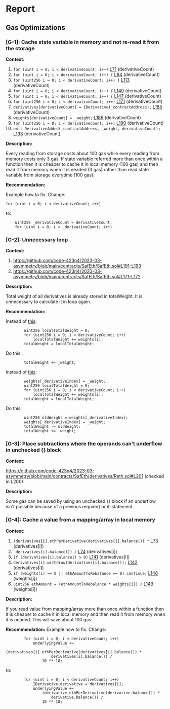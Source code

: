 # Report
## Gas Optimizations ##
### [G-1]: Cache state variable in memory and not re-read it from the storage
**Context:**

1. ```for (uint i = 0; i < derivativeCount; i++)``` [L71](https://github.com/code-423n4/2023-03-asymmetry/blob/main/contracts/SafEth/SafEth.sol#L71) (derivativeCount)
1. ```for (uint i = 0; i < derivativeCount; i++) {``` [L84](https://github.com/code-423n4/2023-03-asymmetry/blob/main/contracts/SafEth/SafEth.sol#L84) (derivativeCount)
1. ```for (uint256 i = 0; i < derivativeCount; i++) {``` [L113](https://github.com/code-423n4/2023-03-asymmetry/blob/main/contracts/SafEth/SafEth.sol#L113) (derivativeCount)
1. ```for (uint i = 0; i < derivativeCount; i++) {``` [L140](https://github.com/code-423n4/2023-03-asymmetry/blob/main/contracts/SafEth/SafEth.sol#L140) (derivativeCount)
1. ```for (uint i = 0; i < derivativeCount; i++) {``` [L147](https://github.com/code-423n4/2023-03-asymmetry/blob/main/contracts/SafEth/SafEth.sol#L147) (derivativeCount)
1. ```for (uint256 i = 0; i < derivativeCount; i++)``` [L171](https://github.com/code-423n4/2023-03-asymmetry/blob/main/contracts/SafEth/SafEth.sol#L171) (derivativeCount)
1. ```derivatives[derivativeCount] = IDerivative(_contractAddress);``` [L185](https://github.com/code-423n4/2023-03-asymmetry/blob/main/contracts/SafEth/SafEth.sol#L185) (derivativeCount)
1. ```weights[derivativeCount] = _weight;``` [L186](https://github.com/code-423n4/2023-03-asymmetry/blob/main/contracts/SafEth/SafEth.sol#L186) (derivativeCount)
1. ```for (uint256 i = 0; i < derivativeCount; i++)``` [L190](https://github.com/code-423n4/2023-03-asymmetry/blob/main/contracts/SafEth/SafEth.sol#L190) (derivativeCount)
1. ```emit DerivativeAdded(_contractAddress, _weight, derivativeCount);``` [L193](https://github.com/code-423n4/2023-03-asymmetry/blob/main/contracts/SafEth/SafEth.sol#L193) (derivativeCount)

**Description:**

Every reading from storage costs about 100 gas while every reading from memory costs only 3 gas. If state variable referred more than once within a function then it is cheaper to cache it in local memory (100 gas) and then read it from memory wnen it is neaded (3 gas) rather than read state variable from storage everytime (100 gas).

**Recommendation:**

Example how to fix. Change:
```
for (uint i = 0; i < derivativeCount; i++)
```

to:
```
    uint256 _derivativeCount = derivativeCount;
    for (uint i = 0; i < _derivativeCount; i++)
```

### [G-2]: Unnecessary loop
**Context:**

1. https://github.com/code-423n4/2023-03-asymmetry/blob/main/contracts/SafEth/SafEth.sol#L191-L193
1. https://github.com/code-423n4/2023-03-asymmetry/blob/main/contracts/SafEth/SafEth.sol#L171-L172

**Description:**

Total weight of all derivatives is already stored in totalWeight. It is unnecessary to calculate it in loop again. 

**Recommendation:**

Instead of [this](https://github.com/code-423n4/2023-03-asymmetry/blob/main/contracts/SafEth/SafEth.sol#L190-L193):
```
        uint256 localTotalWeight = 0;
        for (uint256 i = 0; i < derivativeCount; i++)
            localTotalWeight += weights[i];
        totalWeight = localTotalWeight;
```
Do this:
```
        totalWeight += _weight;
```

Instead of [this](https://github.com/code-423n4/2023-03-asymmetry/blob/main/contracts/SafEth/SafEth.sol#L169-L173):
```
        weights[_derivativeIndex] = _weight;
        uint256 localTotalWeight = 0;
        for (uint256 i = 0; i < derivativeCount; i++)
            localTotalWeight += weights[i];
        totalWeight = localTotalWeight;
```
Do this:
```
        uint256 oldWeight = weights[_derivativeIndex];
        weights[_derivativeIndex] = _weight;
        totalWeight -= oldWeight;
        totalWeight += _weight;
```

### [G-3]: Place subtractions where the operands can't underflow in unchecked {} block
**Context:**

https://github.com/code-423n4/2023-03-asymmetry/blob/main/contracts/SafEth/derivatives/Reth.sol#L201 (checked in L200)

**Description:**

Some gas can be saved by using an unchecked {} block if an underflow isn't possible because of a previous require() or if-statement.

### [G-4]: Cache a value from a mapping/array in local memory
**Context:**

1. ```(derivatives[i].ethPerDerivative(derivatives[i].balance()) *``` [L73](https://github.com/code-423n4/2023-03-asymmetry/blob/main/contracts/SafEth/SafEth.sol#L73) (derivatives[i])
1. ``` derivatives[i].balance()) /``` [L74](https://github.com/code-423n4/2023-03-asymmetry/blob/main/contracts/SafEth/SafEth.sol#L74) (derivatives[i])
1. ```if (derivatives[i].balance() > 0)``` [L141](https://github.com/code-423n4/2023-03-asymmetry/blob/main/contracts/SafEth/SafEth.sol#L141) (derivatives[i])
1. ```derivatives[i].withdraw(derivatives[i].balance());``` [L142](https://github.com/code-423n4/2023-03-asymmetry/blob/main/contracts/SafEth/SafEth.sol#L142) (derivatives[i])
1. ```if (weights[i] == 0 || ethAmountToRebalance == 0) continue;``` [L148](https://github.com/code-423n4/2023-03-asymmetry/blob/main/contracts/SafEth/SafEth.sol#L148) (weights[i])
1. ```uint256 ethAmount = (ethAmountToRebalance * weights[i]) /``` [L149](https://github.com/code-423n4/2023-03-asymmetry/blob/main/contracts/SafEth/SafEth.sol#L149) (weights[i])

**Description:**

If you read value from mapping/array more than once within a function then it is cheaper to cache it in local memory and then read it from memory wnen it is neaded. This will save about 100 gas.

**Recommendation:**
Example how to fix. Change:
```
        for (uint i = 0; i < derivativeCount; i++)
            underlyingValue +=
                (derivatives[i].ethPerDerivative(derivatives[i].balance()) *
                    derivatives[i].balance()) /
                10 ** 18;

```

to:
```
        for (uint i = 0; i < derivativeCount; i++)
            IDerivative derivative = derivatives[i];
            underlyingValue +=
                (derivative.ethPerDerivative(derivative.balance()) *
                    derivative.balance()) /
                10 ** 18;

```
